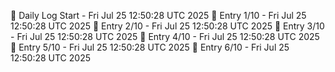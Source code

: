 📅 Daily Log Start - Fri Jul 25 12:50:28 UTC 2025
📌 Entry 1/10 - Fri Jul 25 12:50:28 UTC 2025
📌 Entry 2/10 - Fri Jul 25 12:50:28 UTC 2025
📌 Entry 3/10 - Fri Jul 25 12:50:28 UTC 2025
📌 Entry 4/10 - Fri Jul 25 12:50:28 UTC 2025
📌 Entry 5/10 - Fri Jul 25 12:50:28 UTC 2025
📌 Entry 6/10 - Fri Jul 25 12:50:28 UTC 2025
